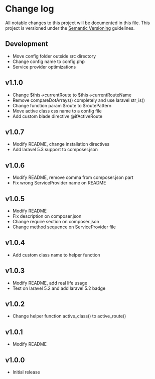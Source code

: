 # Change log

All notable changes to this project will be documented in this file. This project is versioned under the [Semantic Versioning](http://semver.org/) guidelines.

## Development

- Move config folder outside src directory
- Change config name to config.php
- Service provider optimizations

## v1.1.0

- Change $this->currentRoute to $this->currentRouteName
- Remove compareDotArrays() completely and use laravel str_is()
- Change function param $route to $routePattern
- Move active class css name to a config file
- Add custom blade directive @ifActiveRoute

## v1.0.7

- Modify README, change installation directives
- Add laravel 5.3 support to composer.json

## v1.0.6

- Modify README, remove comma from composer.json part
- Fix wrong ServiceProvider name on README

## v1.0.5

- Modify README
- Fix description on composer.json
- Change require section on composer.json
- Change method sequence on ServiceProvider file

## v1.0.4

- Add custom class name to helper function

## v1.0.3

- Modify README, add real life usage
- Test on laravel 5.2 and add laravel 5.2 badge

## v1.0.2

- Change helper function active_class() to active_route()

## v1.0.1

- Modify README

## v1.0.0

- Initial release
